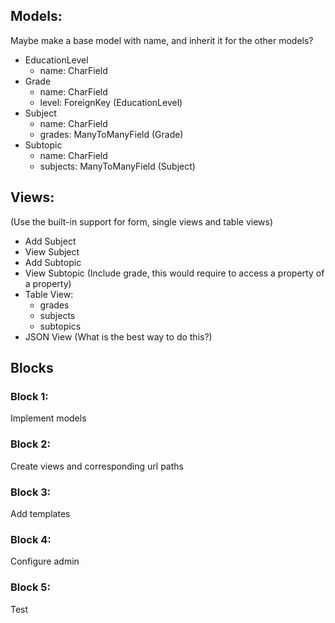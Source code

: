 ## Models:
Maybe make a base model with name, and inherit it for the other models?
- EducationLevel
  - name: CharField
- Grade
  - name: CharField
  - level: ForeignKey (EducationLevel)
- Subject
  - name: CharField
  - grades: ManyToManyField (Grade)
- Subtopic
  - name: CharField
  - subjects: ManyToManyField (Subject)

## Views:
(Use the built-in support for form, single views and table views)
- Add Subject
- View Subject
- Add Subtopic
- View Subtopic (Include grade, this would require to access a property of a property)
- Table View:
  - grades
  - subjects
  - subtopics
- JSON View (What is the best way to do this?)

## Blocks

### Block 1:
Implement models

### Block 2:
Create views and corresponding url paths

### Block 3:
Add templates

### Block 4:
Configure admin

### Block 5:
Test